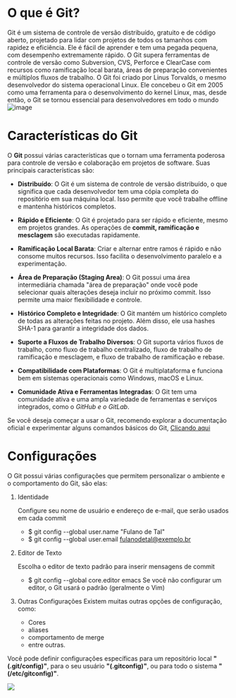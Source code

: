 # O que é Git?
   Git é um sistema de controle de versão distribuído, gratuito e de código aberto, projetado para lidar com projetos de todos os tamanhos com rapidez e eficiência. Ele é fácil de aprender e tem uma pegada pequena, com desempenho extremamente rápido. O Git supera ferramentas de controle de versão como Subversion, CVS, Perforce e ClearCase com recursos como ramificação local barata, áreas de preparação convenientes e múltiplos fluxos de trabalho.
O Git foi criado por Linus Torvalds, o mesmo desenvolvedor do sistema operacional Linux. Ele concebeu o Git em 2005 como uma ferramenta para o desenvolvimento do kernel Linux, mas, desde então, o Git se tornou essencial para desenvolvedores em todo o mundo 
![image](https://papode.dev/assets/img/comandos-git.png)

# Características do Git

O **Git** possui várias características que o tornam uma ferramenta poderosa para controle de versão e colaboração em projetos de software. Suas principais características são:

* **Distribuído**: O Git é um sistema de controle de versão distribuído, o que significa que cada desenvolvedor tem uma cópia completa do repositório em sua máquina local. Isso permite que você trabalhe offline e mantenha históricos completos.

* **Rápido e Eficiente**: O Git é projetado para ser rápido e eficiente, mesmo em projetos grandes. As operações de **commit, ramificação e mesclagem** são executadas rapidamente.

* **Ramificação Local Barata**: Criar e alternar entre ramos é rápido e não consome muitos recursos. Isso facilita o desenvolvimento paralelo e a experimentação.

* **Área de Preparação (Staging Area)**: O Git possui uma área intermediária chamada "área de preparação" onde você pode selecionar quais alterações deseja incluir no próximo commit. Isso permite uma maior flexibilidade e controle.

* **Histórico Completo e Integridade**: O Git mantém um histórico completo de todas as alterações feitas no projeto. Além disso, ele usa hashes SHA-1 para garantir a integridade dos dados.

* **Suporte a Fluxos de Trabalho Diversos**: O Git suporta vários fluxos de trabalho, como fluxo de trabalho centralizado, fluxo de trabalho de ramificação e mesclagem, e fluxo de trabalho de ramificação e rebase.

* **Compatibilidade com Plataformas**: O Git é multiplataforma e funciona bem em sistemas operacionais como Windows, macOS e Linux.

* **Comunidade Ativa e Ferramentas Integradas**: O Git tem uma comunidade ativa e uma ampla variedade de ferramentas e serviços integrados, como o *GitHub e o GitLab*.

Se você deseja começar a usar o Git, recomendo explorar a documentação oficial e experimentar alguns comandos básicos do Git, <a href="https://git-scm.com/">Clicando aqui</a>

# Configurações
O Git possui várias configurações que permitem personalizar o ambiente e o comportamento do Git, são elas:
1. Identidade
   
   Configure seu nome de usuário e endereço de e-mail, que serão usados em cada commit
   * $ git config --global user.name "Fulano de Tal"
   * $ git config --global user.email fulanodetal@exemplo.br
     
2. Editor de Texto

   Escolha o editor de texto padrão para inserir mensagens de commit
   * $ git config --global core.editor emacs
     Se você não configurar um editor, o Git usará o padrão (geralmente o Vim)

3. Outras Configurações
Existem muitas outras opções de configuração, como:
    * Cores
    * aliases
    * comportamento de merge
    * entre outras.
      
Você pode definir configurações específicas para um repositório local **"(.git/config)"**, para o seu usuário **"(.gitconfig)"**, ou para todo o sistema **"(/etc/gitconfig)"**.

<img src="https://encrypted-tbn0.gstatic.com/images?q=tbn:ANd9GcQwCVKzo-ENk_PwpzgM42R79OQRurd-cfrvYHvQVY0J&s">








